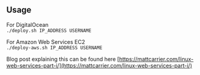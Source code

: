 ## Usage

For DigitalOcean  
`./deploy.sh IP_ADDRESS USERNAME`

For Amazon Web Services EC2  
`./deploy-aws.sh IP_ADDRESS USERNAME`

Blog post explaining this can be found here [https://mattcarrier.com/linux-web-services-part-i/](https://mattcarrier.com/linux-web-services-part-i/)
